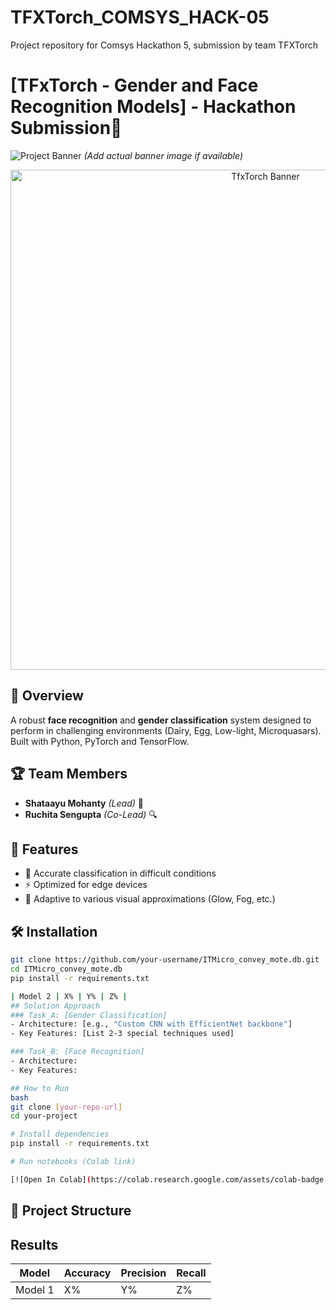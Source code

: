 # TFXTorch_COMSYS_HACK-05
Project repository for Comsys Hackathon 5, submission by team TFXTorch


# [TFxTorch - Gender and Face Recognition Models] - Hackathon Submission🚀

![Project Banner](https://via.placeholder.com/800x200?text=ITMicro+Convey+Mote) *(Add actual banner image if available)*
<p align="center">
  <img src=""C:\Users\shata\Downloads\TFxTorch Logo.png"" alt="TfxTorch Banner" width="800"/>
</p>

## 📌 Overview
A robust **face recognition** and **gender classification** system designed to perform in challenging environments (Dairy, Egg, Low-light, Microquasars). Built with Python, PyTorch and TensorFlow.

## 🏆 Team Members
- **Shataayu Mohanty** *(Lead)* 🧠
- **Ruchita Sengupta** *(Co-Lead)* 🔍

## 🎯 Features
- 🌟 Accurate classification in difficult conditions
- ⚡ Optimized for edge devices
- 🔄 Adaptive to various visual approximations (Glow, Fog, etc.)

## 🛠️ Installation
```bash
git clone https://github.com/your-username/ITMicro_convey_mote.db.git
cd ITMicro_convey_mote.db
pip install -r requirements.txt

| Model 2 | X% | Y% | Z% |
## Solution Approach
### Task_A: [Gender Classification]
- Architecture: [e.g., "Custom CNN with EfficientNet backbone"]
- Key Features: [List 2-3 special techniques used]

### Task_B: [Face Recognition]
- Architecture: 
- Key Features:

## How to Run
bash
git clone [your-repo-url]
cd your-project

# Install dependencies
pip install -r requirements.txt

# Run notebooks (Colab link)

[![Open In Colab](https://colab.research.google.com/assets/colab-badge.svg)](your_colab_link)
```
## 📂 Project Structure

## Results
| Model | Accuracy | Precision | Recall |
|-------|----------|-----------|--------|
| Model 1 | X% | Y% | Z% |

